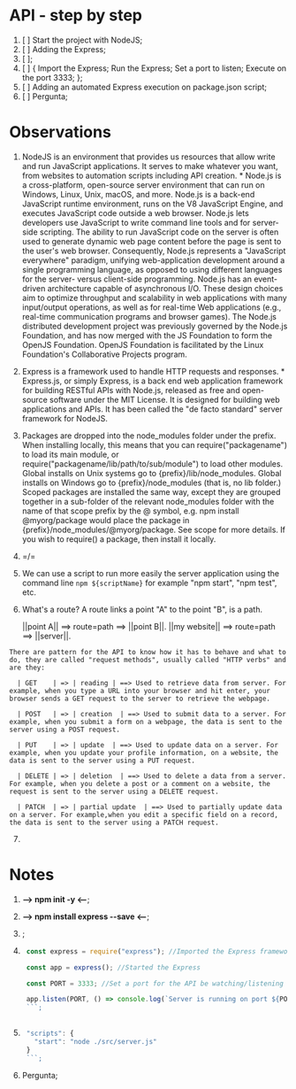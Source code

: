 # API - step by step
  1. [ ] Start the project with NodeJS;
  2. [ ] Adding the Express;
  3. [ ];
  4. [ ] {
          Import the Express;
          Run the Express;
          Set a port to listen;
          Execute on the port 3333;
        };
  5. [ ] Adding an automated Express execution on package.json script;
  6. [ ] Pergunta;


# Observations
  1. NodeJS is an environment that provides us resources that allow write and run JavaScript applications. It serves to make whatever you want, from websites to automation scripts including API creation.
    * Node.js is a cross-platform, open-source server environment that can run on Windows, Linux, Unix, macOS, and more. Node.js is a back-end JavaScript runtime environment, runs on the V8 JavaScript Engine, and executes JavaScript code outside a web browser.
    Node.js lets developers use JavaScript to write command line tools and for server-side scripting. The ability to run JavaScript code on the server is often used to generate dynamic web page content before the page is sent to the user's web browser. Consequently, Node.js represents a "JavaScript everywhere" paradigm, unifying web-application development around a single programming language, as opposed to using different languages for the server- versus client-side programming.
    Node.js has an event-driven architecture capable of asynchronous I/O. These design choices aim to optimize throughput and scalability in web applications with many input/output operations, as well as for real-time Web applications (e.g., real-time communication programs and browser games).
    The Node.js distributed development project was previously governed by the Node.js Foundation, and has now merged with the JS Foundation to form the OpenJS Foundation. OpenJS Foundation is facilitated by the Linux Foundation's Collaborative Projects program.
  
  2. Express is a framework used to handle HTTP requests and responses.
    * Express.js, or simply Express, is a back end web application framework for building RESTful APIs with Node.js, released as free and open-source software under the MIT License. It is designed for building web applications and APIs. It has been called the "de facto standard" server framework for NodeJS.
  
  3. Packages are dropped into the node_modules folder under the prefix. When installing locally, this means that you can require("packagename") to load its main module, or require("packagename/lib/path/to/sub/module") to load other modules.
  Global installs on Unix systems go to {prefix}/lib/node_modules. Global installs on Windows go to {prefix}/node_modules (that is, no lib folder.)
  Scoped packages are installed the same way, except they are grouped together in a sub-folder of the relevant node_modules folder with the name of that scope prefix by the @ symbol, e.g. npm install @myorg/package would place the package in {prefix}/node_modules/@myorg/package. See scope for more details.
  If you wish to require() a package, then install it locally.

  4. =/=

  5. We can use a script to run more easily the server application using the command line `npm ${scriptName}` for example "npm start", "npm test", etc.

  6. What's a route? A route links a point "A" to the point "B", is a path.

      ||point A||  ==> route=path ==> ||point B||.
      ||my website|| ==> route=path ==> ||server||.

    There are pattern for the API to know how it has to behave and what to do, they are called "request methods", usually called "HTTP verbs" and are they:

      | GET    | => | reading | ==> Used to retrieve data from server. For example, when you type a URL into your browser and hit enter, your browser sends a GET request to the server to retrieve the webpage.

      | POST   | => | creation  | ==> Used to submit data to a server. For example, when you submit a form on a webpage, the data is sent to the server using a POST request.

      | PUT    | => | update  | ==> Used to update data on a server. For example, when you update your profile information, on a website, the data is sent to the server using a PUT request.

      | DELETE | => | deletion  | ==> Used to delete a data from a server. For example, when you delete a post or a comment on a website, the request is sent to the server using a DELETE request.

      | PATCH  | => | partial update  | ==> Used to partially update data on a server. For example,when you edit a specific field on a record, the data is sent to the server using a PATCH request.
  
  7. 


# Notes
  1. **--> npm init -y <--**;

  2. **--> npm install express --save <--**;

  3. ;

  4. ```JavaScript
      const express = require("express"); //Imported the Express framework

      const app = express(); //Started the Express

      const PORT = 3333; //Set a port for the API be watching/listening

      app.listen(PORT, () => console.log(`Server is running on port ${PORT}`)); //It's listening the port and when starting the application it executes the function
      ```;
      
  5. ```JavaScript
      "scripts": {
        "start": "node ./src/server.js"
      }
      ```;

  6. Pergunta;